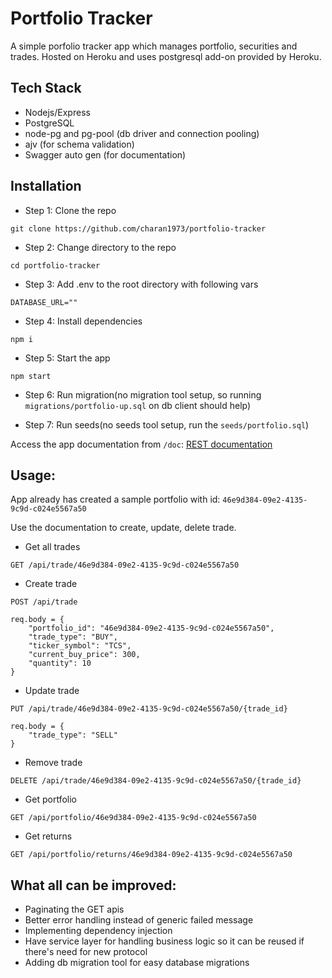 # Portfolio Tracker


A simple porfolio tracker app which manages portfolio, securities and trades. Hosted on Heroku and uses postgresql add-on provided by Heroku.

## Tech Stack
- Nodejs/Express
- PostgreSQL
- node-pg and pg-pool (db driver and connection pooling)
- ajv (for schema validation)
- Swagger auto gen (for documentation)

## Installation
- Step 1:
Clone the repo

`git clone https://github.com/charan1973/portfolio-tracker`

- Step 2:
Change directory to the repo

`cd portfolio-tracker`

- Step 3:
Add .env to the root directory with following vars

```
DATABASE_URL=""
```

- Step 4:
Install dependencies

`npm i`

- Step 5:
Start the app

```
npm start
```

- Step 6:
Run migration(no migration tool setup, so running `migrations/portfolio-up.sql` on db client should help)

- Step 7:
Run seeds(no seeds tool setup, run the `seeds/portfolio.sql`)

Access the app documentation from `/doc`: [REST documentation](https://portfolio-tracker-sc.herokuapp.com/doc)

## **Usage:**
App already has created a sample portfolio with id: `46e9d384-09e2-4135-9c9d-c024e5567a50`

Use the documentation to create, update, delete trade.

- Get all trades

`GET /api/trade/46e9d384-09e2-4135-9c9d-c024e5567a50`


- Create trade

`POST /api/trade`

```
req.body = {
    "portfolio_id": "46e9d384-09e2-4135-9c9d-c024e5567a50",
    "trade_type": "BUY",
    "ticker_symbol": "TCS",
    "current_buy_price": 300,
    "quantity": 10
}
```

- Update trade

`PUT /api/trade/46e9d384-09e2-4135-9c9d-c024e5567a50/{trade_id}`

```
req.body = {
    "trade_type": "SELL"
}
```

- Remove trade

`DELETE /api/trade/46e9d384-09e2-4135-9c9d-c024e5567a50/{trade_id}`

- Get portfolio

`GET /api/portfolio/46e9d384-09e2-4135-9c9d-c024e5567a50`

- Get returns

`GET /api/portfolio/returns/46e9d384-09e2-4135-9c9d-c024e5567a50`

## **What all can be improved:**
- Paginating the GET apis
- Better error handling instead of generic failed message
- Implementing dependency injection
- Have service layer for handling business logic so it can be reused if there's need for new protocol
- Adding db migration tool for easy database migrations